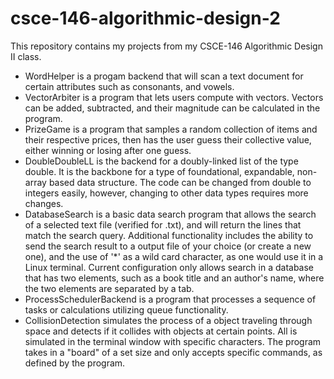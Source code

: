 # csce-146-algorithmic-design-2
This repository contains my projects from my CSCE-146 Algorithmic Design II class.
- WordHelper is a progam backend that will scan a text document for certain attributes such as consonants, and vowels.
- VectorArbiter is a program that lets users compute with vectors. Vectors can be added, subtracted, and their magnitude can be calculated in the program.
- PrizeGame is a program that samples a random collection of items and their respective prices, then has the user guess their collective value, either winning or losing after one guess.
- DoubleDoubleLL is the backend for a doubly-linked list of the type double. It is the backbone for a type of foundational, expandable, non-array based data structure. The code can be changed from double to integers easily, however, changing to other data types requires more changes.
- DatabaseSearch is a basic data search program that allows the search of a selected text file (verified for .txt), and will return the lines that match the search query. Additional functionality includes the ability to send the search result to a output file of your choice (or create a new one), and the use of '*' as a wild card character, as one would use it in a Linux terminal. Current configuration only allows search in a database that has two elements, such as a book title and an author's name, where the two elements are separated by a tab.
- ProcessSchedulerBackend is a program that processes a sequence of tasks or calculations utilizing queue functionality.
- CollisionDetection simulates the process of a object traveling through space and detects if it collides with objects at certain points. All is simulated in the terminal window with specific characters. The program takes in a "board" of a set size and only accepts specific commands, as defined by the program.

